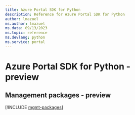 ```yaml
---
title: Azure Portal SDK for Python
description: Reference for Azure Portal SDK for Python
author: lmazuel
ms.author: lmazuel
ms.data: 09/13/2023
ms.topic: reference
ms.devlang: python
ms.service: portal
---
```

# Azure Portal SDK for Python - preview

## Management packages - preview
[!INCLUDE [mgmt-packages](portal-mgmt-index.md)]